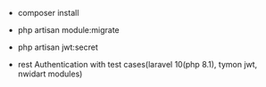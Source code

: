 - composer install

- php artisan module:migrate

- php artisan jwt:secret

- rest Authentication with test cases(laravel 10(php 8.1), tymon jwt, nwidart modules)




